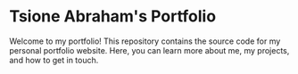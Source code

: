 # Tsione Abraham's Portfolio

Welcome to my portfolio! This repository contains the source code for my personal portfolio website. Here, you can learn more about me, my projects, and how to get in touch.
